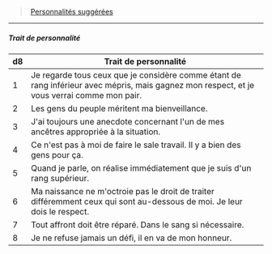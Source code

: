 ﻿> [Personnalités suggérées](hd_background_sangbleu_personnalites_suggerees.md)

---

##### Trait de personnalité

|d8|Trait de personnalité|
|---|---|
|1|Je regarde tous ceux que je considère comme étant de rang inférieur avec mépris, mais gagnez mon respect, et je vous verrai comme mon pair.|
|2|Les gens du peuple méritent ma bienveillance.|
|3|J'ai toujours une anecdote concernant l'un de mes ancêtres appropriée à la situation.|
|4|Ce n'est pas à moi de faire le sale travail. Il y a bien des gens pour ça.|
|5|Quand je parle, on réalise immédiatement que je suis d'un rang supérieur.|
|6|Ma naissance ne m'octroie pas le droit de traiter différemment ceux qui sont au-dessous de moi. Je leur dois le respect.|
|7|Tout affront doit être réparé. Dans le sang si nécessaire.|
|8|Je ne refuse jamais un défi, il en va de mon honneur.|

